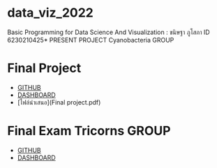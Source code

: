 # data_viz_2022
Basic Programming for Data Science And Visualization : ขนิษฐา ภูโสภา ID 6230210425* PRESENT PROJECT Cyanobacteria GROUP
# Final Project
  * [GITHUB](Project_final(edit_หลังนำเสนอ).ipynb)
  * [DASHBOARD](https://datastudio.google.com/reporting/f8ab3c00-37c7-4b7a-b11d-5158d236b145/page/K6CpC/edit?fbclid=IwAR2RlWfbGRqdeGgoeLOmuXxckxFSa-GngoCmKoxBD7Jqk2auCNWCM4LRrcw)
  * [ไฟล์นำเสนอ](Final project.pdf)
  
# Final Exam Tricorns GROUP
  * [GITHUB](Final_2022.ipynb)
  * [DASHBOARD](https://datastudio.google.com/reporting/eb2a3c71-69ff-41fa-8e03-a1a7da745a4a/page/OIEqC?fbclid=IwAR3LBQramaIXNvKW-JnCfXGFT3_IqCeXFOxEk5Dcl7RrDBH7kqkiKhQsAhs)
